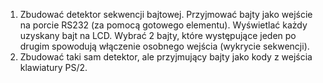 1. Zbudować detektor sekwencji bajtowej. Przyjmować bajty jako wejście na porcie RS232 (za pomocą gotowego elementu). Wyświetlać każdy uzyskany bajt na LCD. Wybrać 2 bajty, które występujące jeden po drugim spowodują włączenie osobnego wejścia (wykrycie sekwencji).
2. Zbudować taki sam detektor, ale przyjmujący bajty jako kody z wejścia klawiatury PS/2.

